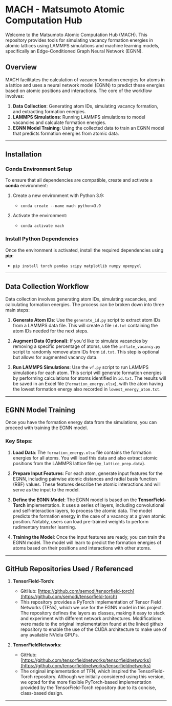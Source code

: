 # MACH - Matsumoto Atomic Computation Hub

Welcome to the Matsumoto Atomic Computation Hub (MACH). This repository provides tools for simulating vacancy formation energies in atomic lattices using LAMMPS simulations and machine learning models, specifically an Edge-Conditioned Graph Neural Network (EGNN).

## Overview

MACH facilitates the calculation of vacancy formation energies for atoms in a lattice and uses a neural network model (EGNN) to predict these energies based on atomic positions and interactions. The core of the workflow involves:
1. **Data Collection**: Generating atom IDs, simulating vacancy formation, and extracting formation energies.
2. **LAMMPS Simulations**: Running LAMMPS simulations to model vacancies and calculate formation energies.
3. **EGNN Model Training**: Using the collected data to train an EGNN model that predicts formation energies from atomic data.

---

## Installation

### Conda Environment Setup

To ensure that all dependencies are compatible, create and activate a **conda** environment:

1. Create a new environment with Python 3.9:
   - `conda create --name mach python=3.9`
   
2. Activate the environment:
   - `conda activate mach`

### Install Python Dependencies

Once the environment is activated, install the required dependencies using **pip**:
   - `pip install torch pandas scipy matplotlib numpy openpyxl`
   
---

## Data Collection Workflow

Data collection involves generating atom IDs, simulating vacancies, and calculating formation energies. The process can be broken down into three main steps:

1. **Generate Atom IDs**: Use the `generate_id.py` script to extract atom IDs from a LAMMPS data file. This will create a file `id.txt` containing the atom IDs needed for the next steps.

2. **Augment Data (Optional)**: If you'd like to simulate vacancies by removing a specific percentage of atoms, use the `inflate_vacancy.py` script to randomly remove atom IDs from `id.txt`. This step is optional but allows for augmented vacancy data.

3. **Run LAMMPS Simulations**: Use the `vf.py` script to run LAMMPS simulations for each atom. This script will generate formation energies by performing calculations for atoms identified in `id.txt`. The results will be saved in an Excel file (`formation_energy.xlsx`), with the atom having the lowest formation energy also recorded in `lowest_energy_atom.txt`.

---

## EGNN Model Training

Once you have the formation energy data from the simulations, you can proceed with training the EGNN model. 

### Key Steps:

1. **Load Data**: The `formation_energy.xlsx` file contains the formation energies for all atoms. You will load this data and also extract atomic positions from the LAMMPS lattice file (`my_lattice_prep.data`).

2. **Prepare Input Features**: For each atom, generate input features for the EGNN, including pairwise atomic distances and radial basis function (RBF) values. These features describe the atomic interactions and will serve as the input to the model.

3. **Define the EGNN Model**: The EGNN model is based on the **TensorField-Torch** implementation. It uses a series of layers, including convolutional and self-interaction layers, to process the atomic data. The model predicts the formation energy in the case of a vacancy at a given atomic position. Notably, users can load pre-trained weights to perform rudimentary transfer learning. 

4. **Training the Model**: Once the input features are ready, you can train the EGNN model. The model will learn to predict the formation energies of atoms based on their positions and interactions with other atoms.

---

## GitHub Repositories Used / Referenced

1. **TensorField-Torch**:
   - GitHub: [https://github.com/semodi/tensorfield-torch](https://github.com/semodi/tensorfield-torch)
   - This repository provides a PyTorch implementation of Tensor Field Networks (TFNs), which we use for the EGNN model in this project. The repository defines the layers as classes, making it easy to stack and experiment with different network architectures. Modifications were made to the original implementation found at the linked github repository to enable the use of the CUDA architecture to make use of any available NVidia GPU's. 

2. **TensorFieldNetworks**:
   - GitHub: [https://github.com/tensorfieldnetworks/tensorfieldnetworks](https://github.com/tensorfieldnetworks/tensorfieldnetworks)
   - The original implementation of TFN, which inspired the TensorField-Torch repository. Although we initially considered using this version, we opted for the more flexible PyTorch-based implementation provided by the TensorField-Torch repository due to its concise, class-based design.

---
